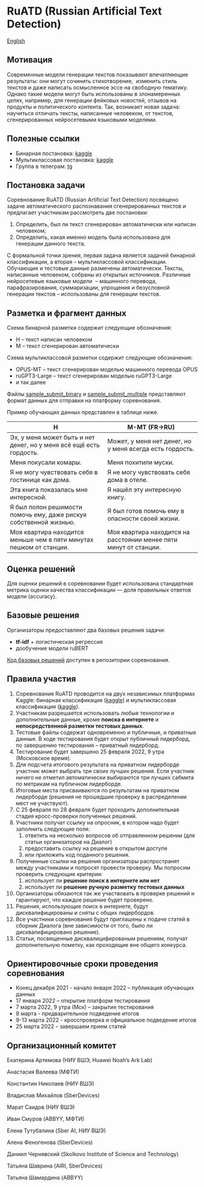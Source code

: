 

# RuATD (Russian Artificial Text Detection)

[English](https://github.com/dialogue-evaluation/RuATD/blob/main/en_README.md)



## Мотивация

Современные модели генерации текстов показывают впечатляющие результаты: они могут сочинить стихотворение,  изменить стиль текстов и даже написать осмысленное эссе на свободную тематику. Однако такие модели могут быть использованы в злонамеренных целях, например, для генерации фейковых новостей, отзывов на продукты и политического контента. Так, возникает новая задача: научиться отличать тексты, написанные человеком, от текстов, сгенерированных нейросетевыми языковыми моделями. 

## Полезные ссылки

- Бинарная постановка: [kaggle](https://www.kaggle.com/c/ruatd-2022-bi/)
- Мультиклассовая постановка: [kaggle](https://www.kaggle.com/c/ruatd-2022-multi-task/)
- Группа в телеграм: [tg](https://t.me/ruatd)

## Постановка задачи

Соревнование RuATD (Russian Artificial Text Detection) посвящено задаче автоматического распознавания сгенерированных текстов и предлагает участникам рассмотреть две постановки:

1. Определить, был ли текст сгенерирован автоматически или написан человеком;
2. Определить, какая именно модель была использована для генерации данного текста.

С формальной точки зрения, первая задача является задачей бинарной классификации, а вторая – мультиклассовой классификации. Обучающие и тестовые данные размечены автоматически. Тексты, написанные человеком, собраны из открытых источников. Различные нейросетевые языковые модели  – машинного перевода, парафразирования, суммаризации, упрощения и безусловной генерации текстов – использованы для генерации текстов. 

## Разметка и фрагмент данных

Схема бинарной разметки содержит следующие обозначения:

- H – текст написан человеком
- M – текст сгенерирован автоматически

Схема мультиклассовой разметки содержит следующие обозначения:

- OPUS-MT – текст сгенерирован моделью машинного перевода OPUS
- ruGPT3-Large – текст сгенерирован моделью ruGPT3-Large
- и так далее

Файлы [sample_submit_binary](https://github.com/dialogue-evaluation/RuATD/blob/main/sample_submit_binary.csv) и [sample_submit_multiple](https://github.com/dialogue-evaluation/RuATD/blob/main/sample_submit_multiple.csv) представляют формат данных для отправки на платформу соревнования. 

Пример обучающих данных представлен в таблице ниже. 

| H | M-MT (FR→RU) |
| --- | --- |
| Эх, у меня может быть и нет денег, но у меня всё ещё есть гордость. | Может, у меня нет денег, но у меня всегда есть гордость. |
| Меня покусали комары. | Меня похитили муски. |
| Я не могу чувствовать себя в гостинице как дома. | Я не могу чувствовать себя дома в отеле. |
| Эта книга показалась мне интересной. | Я нашёл эту интересную книгу. |
| Я был полон решимости помочь ему, даже рискуя собственной жизнью. | Я был готов помочь ему в опасности своей жизни. |
| Моя квартира находится меньше чем в пяти минутах пешком от станции. | Моя квартира находится на расстоянии менее пяти минут от станции. |

## Оценка решений

Для оценки решений в соревновании будет использована стандартная метрика оценки качества классификации — доля правильных ответов модели (accuracy).

## Базовые решения

Организаторы предоставляют два базовых решения задачи:

- **tf-idf** + логистическая регрессия
- дообучение модели ruBERT

[Код базовых решений](https://github.com/dialogue-evaluation/RuATD/blob/main/Baseline.ipynb)  доступен в репозитории соревнования. 

## Правила участия

1. Соревнование RuATD проводится на двух независимых платформах Kaggle:  бинарная классификация ([kaggle](https://www.kaggle.com/c/ruatd-2022-bi)) и мультиклассовая классификация ([kaggle](https://www.kaggle.com/c/ruatd-2022-multi-task/overview)).
2. Участникам разрешается использовать любые технологии и дополнительные данные, кроме **поиска в интернете** и **непосредственной разметки тестовых данных**. 
3. Тестовые файлы содержат одновременно и публичные, и приватные данные. В ходе тестирования будет открыт публичный лидерборд, по завершению тестирования – приватный лидерборд. 
4. Тестирование будет завершено 25 февраля 2022, 9 утра (Московское время). 
5. Для подсчета итогового результата на приватном лидерборде участник может выбрать три своих лучших решения. Если участник ничего не отметил автоматически выбираются три лучших сабмита по метрикам на публичном лидерборде.
6. Итоговые места присваиваются по результатам на приватном лидерборде (решения не прошедшие проверку в распределении мест не участвуют). 
7. С 25 февраля по 28 февраля будет проходить дополнительная стадия кросс-проверки полученных решений.
8. Участники получат ссылку на опросник,  в котором надо будет заполнить следующие поля: 
    1.  ответить на несколько вопросов об отправленном решении (для статьи организаторов на Диалог)
    2.  предоставить ссылку на решение в открытом доступе 
    3. или приложить код поданного решения. 
9. Полученные ссылки на решения организаторы распространят между участниками и попросят провести проверку. Мы попросим проверить следующие критерии: 
    1.  использует ли **решение поиск в интернете или нет**
    2.  использует ли **решение ручную разметку тестовых данных**
10. Организаторы обязаются так же участвовать в проверке решений и гарантируют, что каждое решение будет проверено. 
12. Решения, использующие поиск в интернете, будут дисквалифицированы и сняты с общих лидербордов.
13. Все участники соревнования будут приглашены к подаче статей в сборник Диалога (вне зависимости от того, было ли дисквалифицировано решение).
14. Статьи, посвященные дисквалицифированым решениям, получат дополнительную пометку, как проходящие вне общего конкурса.

## Ориентировочные сроки проведения соревнования

- Конец декабря 2021 - начало января 2022 – публикация обучающих данных
- 17 января 2022 – открытие платформ тестирования
- 7 марта 2022, 9 утра (Мск) – закрытие тестирования
- 8 марта - предварительное подведение итогов
- 9-13 марта 2022 - кросспроверка и официальное подведение итогов
- 25 марта 2022 – завершаем прием статей

## Организационный комитет

Екатерина Артемова (НИУ ВШЭ, Huawei Noah’s Ark Lab)

Анастасия  Валеева (МФТИ)

Константин Николаев (НИУ ВШЭ)

Владислав Михайлов (SberDevices)

Марат Саидов (НИУ ВШЭ)

Иван Смуров (ABBYY, МФТИ)

Елена Тутубалина (Sber AI, НИУ ВШЭ)

Алена Феногенова (SberDevices)

Даниил Чернявский (Skolkovo Institute of Science and Technology)

Татьяна Шаврина (AIRI, SberDevices)

Татьяна Шамардина (ABBYY)
